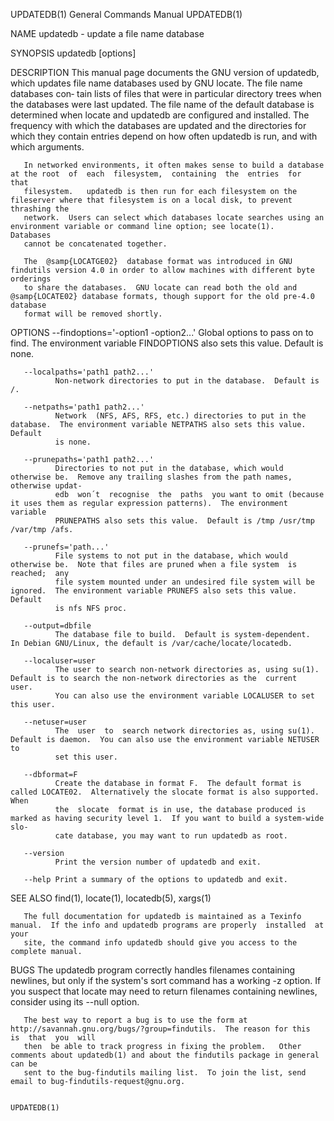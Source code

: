UPDATEDB(1)                                                   General Commands Manual                                                  UPDATEDB(1)

NAME
       updatedb - update a file name database

SYNOPSIS
       updatedb [options]

DESCRIPTION
       This manual page documents the GNU version of updatedb, which updates file name databases used by GNU locate.  The file name databases con‐
       tain lists of files that were in particular directory trees when the databases were last updated.  The file name of the default database is
       determined  when  locate and updatedb are configured and installed.  The frequency with which the databases are updated and the directories
       for which they contain entries depend on how often updatedb is run, and with which arguments.

       In networked environments, it often makes sense to build a database at the root  of  each  filesystem,  containing  the  entries  for  that
       filesystem.   updatedb is then run for each filesystem on the fileserver where that filesystem is on a local disk, to prevent thrashing the
       network.  Users can select which databases locate searches using an environment variable or command line option; see locate(1).   Databases
       cannot be concatenated together.

       The  @samp{LOCATGE02}  database format was introduced in GNU findutils version 4.0 in order to allow machines with different byte orderings
       to share the databases.  GNU locate can read both the old and @samp{LOCATE02} database formats, though support for the old pre-4.0 database
       format will be removed shortly.

OPTIONS
       --findoptions='-option1 -option2...'
              Global options to pass on to find.  The environment variable FINDOPTIONS also sets this value.  Default is none.

       --localpaths='path1 path2...'
              Non-network directories to put in the database.  Default is /.

       --netpaths='path1 path2...'
              Network  (NFS, AFS, RFS, etc.) directories to put in the database.  The environment variable NETPATHS also sets this value.  Default
              is none.

       --prunepaths='path1 path2...'
              Directories to not put in the database, which would otherwise be.  Remove any trailing slashes from the path names, otherwise updat‐
              edb  won´t  recognise  the  paths  you want to omit (because it uses them as regular expression patterns).  The environment variable
              PRUNEPATHS also sets this value.  Default is /tmp /usr/tmp /var/tmp /afs.

       --prunefs='path...'
              File systems to not put in the database, which would otherwise be.  Note that files are pruned when a file system  is  reached;  any
              file system mounted under an undesired file system will be ignored.  The environment variable PRUNEFS also sets this value.  Default
              is nfs NFS proc.

       --output=dbfile
              The database file to build.  Default is system-dependent.  In Debian GNU/Linux, the default is /var/cache/locate/locatedb.

       --localuser=user
              The user to search non-network directories as, using su(1).  Default is to search the non-network directories as the  current  user.
              You can also use the environment variable LOCALUSER to set this user.

       --netuser=user
              The  user  to  search network directories as, using su(1).  Default is daemon.  You can also use the environment variable NETUSER to
              set this user.

       --dbformat=F
              Create the database in format F.  The default format is called LOCATE02.  Alternatively the slocate format is also supported.   When
              the  slocate  format is in use, the database produced is marked as having security level 1.  If you want to build a system-wide slo‐
              cate database, you may want to run updatedb as root.

       --version
              Print the version number of updatedb and exit.

       --help Print a summary of the options to updatedb and exit.

SEE ALSO
       find(1), locate(1), locatedb(5), xargs(1)

       The full documentation for updatedb is maintained as a Texinfo manual.  If the info and updatedb programs are properly  installed  at  your
       site, the command info updatedb should give you access to the complete manual.

BUGS
       The  updatedb  program  correctly handles filenames containing newlines, but only if the system's sort command has a working -z option.  If
       you suspect that locate may need to return filenames containing newlines, consider using its --null option.

       The best way to report a bug is to use the form at http://savannah.gnu.org/bugs/?group=findutils.  The reason for this  is  that  you  will
       then  be able to track progress in fixing the problem.   Other comments about updatedb(1) and about the findutils package in general can be
       sent to the bug-findutils mailing list.  To join the list, send email to bug-findutils-request@gnu.org.

                                                                                                                                       UPDATEDB(1)
